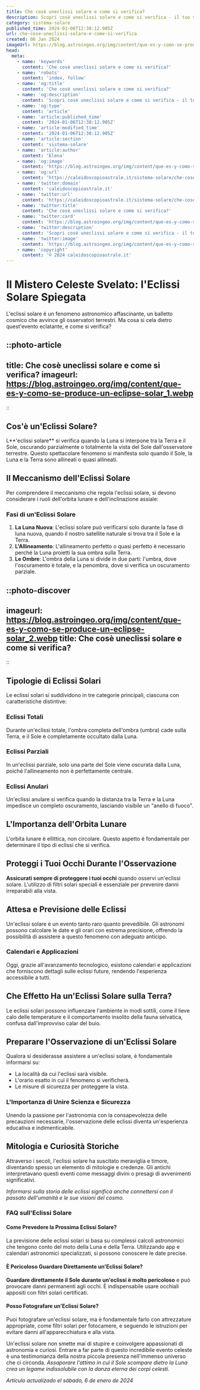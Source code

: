 ```yaml
---
title: Che cosè uneclissi solare e come si verifica?
description: Scopri cosè uneclissi solare e come si verifica - il tuo viaggio nello spazio inizia qui con spiegazioni semplici e chiare!
category: sistema-solare
published_time: 2024-01-06T12:38:12.905Z
url: che-cose-uneclissi-solare-e-come-si-verifica
created: 06 Jan 2024
imageUrl: https://blog.astroingeo.org/img/content/que-es-y-como-se-produce-un-eclipse-solar_1.webp
head:
  meta:
    - name: 'keywords'
      content: 'Che cosè uneclissi solare e come si verifica?'
    - name: 'robots'
      content: 'index, follow'
    - name: 'og:title'
      content: 'Che cosè uneclissi solare e come si verifica?'
    - name: 'og:description'
      content: 'Scopri cosè uneclissi solare e come si verifica - il tuo viaggio nello spazio inizia qui con spiegazioni semplici e chiare!'
    - name: 'og:type'
      content: 'article'
    - name: 'article:published_time'
      content: '2024-01-06T12:38:12.905Z'
    - name: 'article:modified_time'
      content: '2024-01-06T12:38:12.905Z'
    - name: 'article:section'
      content: 'sistema-solare'
    - name: 'article:author'
      content: 'Elena'
    - name: 'og:image'
      content: 'https://blog.astroingeo.org/img/content/que-es-y-como-se-produce-un-eclipse-solar_1.webp'
    - name: 'og:url'
      content: 'https://caleidoscopioastrale.it/sistema-solare/che-cose-uneclissi-solare-e-come-si-verifica'
    - name: 'twitter:domain'
      content: 'caleidoscopioastrale.it'
    - name: 'twitter:url'
      content: 'https://caleidoscopioastrale.it/sistema-solare/che-cose-uneclissi-solare-e-come-si-verifica'
    - name: 'twitter:title'
      content: 'Che cosè uneclissi solare e come si verifica?'
    - name: 'twitter:card'
      content: 'https://blog.astroingeo.org/img/content/que-es-y-como-se-produce-un-eclipse-solar_1.webp'
    - name: 'twitter:description'
      content: 'Scopri cosè uneclissi solare e come si verifica - il tuo viaggio nello spazio inizia qui con spiegazioni semplici e chiare!'
    - name: 'twitter:image'
      content: 'https://blog.astroingeo.org/img/content/que-es-y-como-se-produce-un-eclipse-solar_1.webp'
    - name: 'copyright'
      content: '© 2024 caleidoscopioastrale.it'
---
```

# Il Mistero Celeste Svelato: l'Eclissi Solare Spiegata

L'eclissi solare è un fenomeno astronomico affascinante, un balletto cosmico che avvince gli osservatori terrestri. Ma cosa si cela dietro quest'evento eclatante, e come si verifica?

::photo-article
---
title: Che cosè uneclissi solare e come si verifica?
imageurl: https://blog.astroingeo.org/img/content/que-es-y-como-se-produce-un-eclipse-solar_1.webp
---
::

## Cos'è un'Eclissi Solare?

L**'eclissi solare** si verifica quando la Luna si interpone tra la Terra e il Sole, oscurando parzialmente o totalmente la vista del Sole dall'osservatore terrestre. Questo spettacolare fenomeno si manifesta solo quando il Sole, la Luna e la Terra sono allineati o quasi allineati.

## Il Meccanismo dell'Eclissi Solare

Per comprendere il meccanismo che regola l'eclissi solare, si devono considerare i ruoli dell'orbita lunare e dell'inclinazione assiale:

### Fasi di un'Eclissi Solare

1. **La Luna Nuova**: L'eclissi solare può verificarsi solo durante la fase di luna nuova, quando il nostro satellite naturale si trova tra il Sole e la Terra.
2. **L'Allineamento**: L'allineamento perfetto o quasi perfetto è necessario perché la Luna proietti la sua ombra sulla Terra.
3. **Le Ombre**: L'ombra della Luna si divide in due parti: l'umbra, dove l'oscuramento è totale, e la penombra, dove si verifica un oscuramento parziale.

::photo-discover
---
imageurl: https://blog.astroingeo.org/img/content/que-es-y-como-se-produce-un-eclipse-solar_2.webp
title: Che cosè uneclissi solare e come si verifica?
---
::

## Tipologie di Eclissi Solari

Le eclissi solari si suddividono in tre categorie principali, ciascuna con caratteristiche distintive:

### Eclissi Totali

Durante un'eclissi totale, l'ombra completa dell'ombra (umbra) cade sulla Terra, e il Sole è completamente occultato dalla Luna.

### Eclissi Parziali

In un'eclissi parziale, solo una parte del Sole viene oscurata dalla Luna, poiché l'allineamento non è perfettamente centrale.

### Eclissi Anulari

Un'eclissi anulare si verifica quando la distanza tra la Terra e la Luna impedisce un completo oscuramento, lasciando visibile un "anello di fuoco".

## L'Importanza dell'Orbita Lunare

L'orbita lunare è ellittica, non circolare. Questo aspetto è fondamentale per determinare il tipo di eclissi che si verifica.

## Proteggi i Tuoi Occhi Durante l'Osservazione

**Assicurati sempre di proteggere i tuoi occhi** quando osservi un'eclissi solare. L'utilizzo di filtri solari speciali è essenziale per prevenire danni irreparabili alla vista.

## Attesa e Previsione delle Eclissi

Un'eclissi solare è un evento tanto raro quanto prevedibile. Gli astronomi possono calcolare le date e gli orari con estrema precisione, offrendo la possibilità di assistere a questo fenomeno con adeguato anticipo.

### Calendari e Applicazioni

Oggi, grazie all'avanzamento tecnologico, esistono calendari e applicazioni che forniscono dettagli sulle eclissi future, rendendo l'esperienza accessibile a tutti.

## Che Effetto Ha un'Eclissi Solare sulla Terra?

Le eclissi solari possono influenzare l'ambiente in modi sottili, come il lieve calo delle temperature e il comportamento insolito della fauna selvatica, confusa dall'improvviso calar del buio.

## Preparare l'Osservazione di un'Eclissi Solare

Qualora si desiderasse assistere a un'eclissi solare, è fondamentale informarsi su:

- La località da cui l'eclissi sarà visibile.
- L'orario esatto in cui il fenomeno si verificherà.
- Le misure di sicurezza per proteggere la vista.

### L'Importanza di Unire Scienza e Sicurezza

Unendo la passione per l'astronomia con la consapevolezza delle precauzioni necessarie, l'osservazione delle eclissi diventa un'esperienza educativa e indimenticabile.

## Mitologia e Curiosità Storiche

Attraverso i secoli, l'eclissi solare ha suscitato meraviglia e timore, diventando spesso un elemento di mitologie e credenze. Gli antichi interpretavano questi eventi come messaggi divini o presagi di avvenimenti significativi.

*Informarsi sulla storia delle eclissi significa anche connettersi con il passato dell'umanità e le sue visioni del cosmo.*

### FAQ sull'Eclissi Solare

#### Come Prevedere la Prossima Eclissi Solare?
La previsione delle eclissi solari si basa su complessi calcoli astronomici che tengono conto del moto della Luna e della Terra. Utilizzando app e calendari astronomici specializzati, si possono conoscere le date precise.

#### È Pericoloso Guardare Direttamente un'Eclissi Solare?
**Guardare direttamente il Sole durante un'eclissi è molto pericoloso** e può provocare danni permanenti agli occhi. È indispensabile usare occhiali appositi con filtri solari certificati.

#### Posso Fotografare un'Eclissi Solare?
Puoi fotografare un'eclissi solare, ma è fondamentale farlo con attrezzature appropriate, come filtri solari per fotocamere, e seguendo le istruzioni per evitare danni all'apparecchiatura e alla vista.

Un'eclissi solare non smette mai di stupire e coinvolgere appassionati di astronomia e curiosi. Entrare a far parte di questo incredibile evento celeste è una testimonianza della nostra piccola presenza nell'immenso universo che ci circonda. *Assaporare l'attimo in cui il Sole scompare dietro la Luna crea un legame indissolubile con la danza eterna dei corpi celesti.*

_Artículo actualizado el sábado, 6 de enero de 2024_